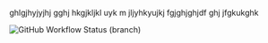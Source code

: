 ghlgjhyjyjhj
gghj
hkgjkljkl
uyk
m
jljyhkyujkj
fgjghjghjdf
ghj
jfgkukghk

![GitHub Workflow Status (branch)](https://img.shields.io/github/actions/workflow/status/SandyMadill/sem/main.yml?branch=master)
